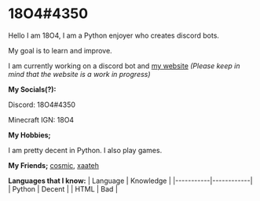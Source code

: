 # 18O4#4350

Hello I am 18O4, I am a Python enjoyer who creates discord bots.

My goal is to learn and improve.

I am currently working on a discord bot and [my website](https://18o4.github.io) *(Please keep in mind that the website is a work in progress)*

<b>My Socials(?):</b>

Discord: 18O4#4350

Minecraft IGN: 18O4

<b>My Hobbies;</b>

I am pretty decent in Python. I also play games.

<b>My Friends;</b>
[cosmic](https://github.com/cosmic-vfx), [xaateh](https://github.com/xaateh)

<b>Languages that I know:</b>
| Language  | Knowledge  |
|-----------|------------|
|  Python   |  Decent    |
|  HTML     |  Bad       |
